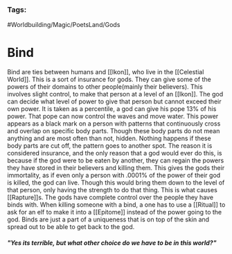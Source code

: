### Tags:
#Worldbuilding/Magic/PoetsLand/Gods
# Bind

Bind are ties between humans and [[Ikon]], who live in the [[Celestial World]]. This is a sort of insurance for gods. They can give some of the powers of their domains to other people(mainly their believers). This involves slight control, to make that person at a level of an [[Ikon]]. The god can decide what level of power to give that person but cannot exceed their own power. It is taken as a percentile, a god can give his pope 13% of his power. That pope can now control the waves and move water. 
This power appears as a black mark on a person with patterns that continuously cross and overlap on specific body parts. Though these body parts do not mean anything and are most often than not, hidden. Nothing happens if these body parts are cut off, the pattern goes to another spot. 
The reason it is considered insurance, and the only reason that a god would ever do this, is because if the god were to be eaten by another, they can regain the powers they have stored in their believers and killing them. This gives the gods their immortality, as if even only a person with .0001% of the power of their god is killed, the god can live. Though this would bring them down to the level of that person, only having the strength to do that thing. This is what causes [[Rapture]]s. The gods have complete control over the people they have binds with.
When killing someone with a bind, a one has to use a [[Ritual]] to ask for an elf to make it into a [[Epitome]] instead of the power going to the god. 
Binds are just a part of a uniqueness that is on top of the skin and spread out to be able to get back to the god.


##### "Yes its terrible, but what other choice do we have to be in this world?"

